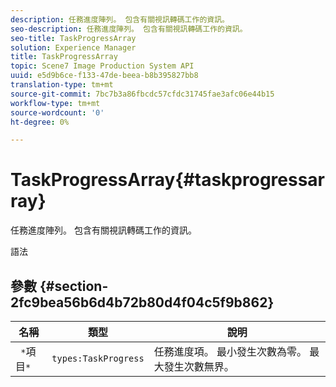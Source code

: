 ```yaml
---
description: 任務進度陣列。 包含有關視訊轉碼工作的資訊。
seo-description: 任務進度陣列。 包含有關視訊轉碼工作的資訊。
seo-title: TaskProgressArray
solution: Experience Manager
title: TaskProgressArray
topic: Scene7 Image Production System API
uuid: e5d9b6ce-f133-47de-beea-b8b395827bb8
translation-type: tm+mt
source-git-commit: 7bc7b3a86fbcdc57cfdc31745fae3afc06e44b15
workflow-type: tm+mt
source-wordcount: '0'
ht-degree: 0%

---
```



# TaskProgressArray{#taskprogressarray}

任務進度陣列。 包含有關視訊轉碼工作的資訊。

語法

## 參數 {#section-2fc9bea56b6d4b72b80d4f04c5f9b862}

| 名稱 | 類型 | 說明 |
|---|---|---|
| ` *`項目`*` | `types:TaskProgress` | 任務進度項。 最小發生次數為零。 最大發生次數無界。 |

